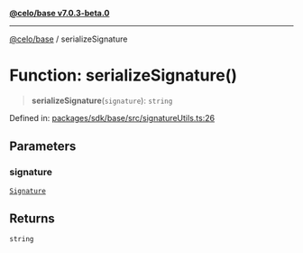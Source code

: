 [**@celo/base v7.0.3-beta.0**](../README.md)

***

[@celo/base](../README.md) / serializeSignature

# Function: serializeSignature()

> **serializeSignature**(`signature`): `string`

Defined in: [packages/sdk/base/src/signatureUtils.ts:26](https://github.com/celo-org/developer-tooling/blob/master/packages/sdk/base/src/signatureUtils.ts#L26)

## Parameters

### signature

[`Signature`](../interfaces/Signature.md)

## Returns

`string`
